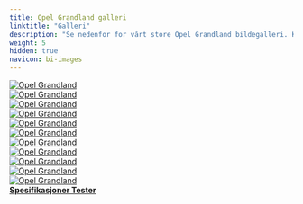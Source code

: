 ```yaml
---
title: Opel Grandland galleri
linktitle: "Galleri"
description: "Se nedenfor for vårt store Opel Grandland bildegalleri. Klikk på bildene for høyoppløselige versjoner."
weight: 5
hidden: true
navicon: bi-images
---
```

<!-- markdownlint-disable MD033 -->
<div class="row" id ="my-gallery">
	<div class="pswp-grid-item col-6 col-md-4">
		<a href="https://media.evkx.net/multimedia/models/opel/grandland/grandland/charging_1.jpg"
data-pswp-src="https://media.evkx.net/multimedia/models/opel/grandland/grandland/charging_1.jpg"
data-pswp-width="3000"
data-pswp-height="1978" 
target="_blank">
			<img src="https://media.evkx.net/multimedia/models/opel/grandland/grandland/charging_1_xst.jpg" alt="Opel Grandland" class="img-fluid " />
		</a>
	</div>
	<div class="pswp-grid-item col-6 col-md-4">
		<a href="https://media.evkx.net/multimedia/models/opel/grandland/grandland/exterior_1.jpg"
data-pswp-src="https://media.evkx.net/multimedia/models/opel/grandland/grandland/exterior_1.jpg"
data-pswp-width="3000"
data-pswp-height="1976" 
target="_blank">
			<img src="https://media.evkx.net/multimedia/models/opel/grandland/grandland/exterior_1_xst.jpg" alt="Opel Grandland" class="img-fluid " />
		</a>
	</div>
	<div class="pswp-grid-item col-6 col-md-4">
		<a href="https://media.evkx.net/multimedia/models/opel/grandland/grandland/exterior_2.jpg"
data-pswp-src="https://media.evkx.net/multimedia/models/opel/grandland/grandland/exterior_2.jpg"
data-pswp-width="3000"
data-pswp-height="2003" 
target="_blank">
			<img src="https://media.evkx.net/multimedia/models/opel/grandland/grandland/exterior_2_xst.jpg" alt="Opel Grandland" class="img-fluid " />
		</a>
	</div>
	<div class="pswp-grid-item col-6 col-md-4">
		<a href="https://media.evkx.net/multimedia/models/opel/grandland/grandland/exterior_3.jpg"
data-pswp-src="https://media.evkx.net/multimedia/models/opel/grandland/grandland/exterior_3.jpg"
data-pswp-width="3000"
data-pswp-height="2008" 
target="_blank">
			<img src="https://media.evkx.net/multimedia/models/opel/grandland/grandland/exterior_3_xst.jpg" alt="Opel Grandland" class="img-fluid " />
		</a>
	</div>
	<div class="pswp-grid-item col-6 col-md-4">
		<a href="https://media.evkx.net/multimedia/models/opel/grandland/grandland/frontseats_1.jpg"
data-pswp-src="https://media.evkx.net/multimedia/models/opel/grandland/grandland/frontseats_1.jpg"
data-pswp-width="3000"
data-pswp-height="2647" 
target="_blank">
			<img src="https://media.evkx.net/multimedia/models/opel/grandland/grandland/frontseats_1_xst.jpg" alt="Opel Grandland" class="img-fluid " />
		</a>
	</div>
	<div class="pswp-grid-item col-6 col-md-4">
		<a href="https://media.evkx.net/multimedia/models/opel/grandland/grandland/headlights_1.jpg"
data-pswp-src="https://media.evkx.net/multimedia/models/opel/grandland/grandland/headlights_1.jpg"
data-pswp-width="3000"
data-pswp-height="2004" 
target="_blank">
			<img src="https://media.evkx.net/multimedia/models/opel/grandland/grandland/headlights_1_xst.jpg" alt="Opel Grandland" class="img-fluid " />
		</a>
	</div>
	<div class="pswp-grid-item col-6 col-md-4">
		<a href="https://media.evkx.net/multimedia/models/opel/grandland/grandland/headlights_2.jpg"
data-pswp-src="https://media.evkx.net/multimedia/models/opel/grandland/grandland/headlights_2.jpg"
data-pswp-width="3000"
data-pswp-height="2000" 
target="_blank">
			<img src="https://media.evkx.net/multimedia/models/opel/grandland/grandland/headlights_2_xst.jpg" alt="Opel Grandland" class="img-fluid " />
		</a>
	</div>
	<div class="pswp-grid-item col-6 col-md-4">
		<a href="https://media.evkx.net/multimedia/models/opel/grandland/grandland/interior_1.jpg"
data-pswp-src="https://media.evkx.net/multimedia/models/opel/grandland/grandland/interior_1.jpg"
data-pswp-width="3000"
data-pswp-height="1874" 
target="_blank">
			<img src="https://media.evkx.net/multimedia/models/opel/grandland/grandland/interior_1_xst.jpg" alt="Opel Grandland" class="img-fluid " />
		</a>
	</div>
	<div class="pswp-grid-item col-6 col-md-4">
		<a href="https://media.evkx.net/multimedia/models/opel/grandland/grandland/main_1.jpg"
data-pswp-src="https://media.evkx.net/multimedia/models/opel/grandland/grandland/main_1.jpg"
data-pswp-width="3000"
data-pswp-height="2003" 
target="_blank">
			<img src="https://media.evkx.net/multimedia/models/opel/grandland/grandland/main_1_xst.jpg" alt="Opel Grandland" class="img-fluid " />
		</a>
	</div>
	<div class="pswp-grid-item col-6 col-md-4">
		<a href="https://media.evkx.net/multimedia/models/opel/grandland/grandland/screens_1.jpg"
data-pswp-src="https://media.evkx.net/multimedia/models/opel/grandland/grandland/screens_1.jpg"
data-pswp-width="3000"
data-pswp-height="2018" 
target="_blank">
			<img src="https://media.evkx.net/multimedia/models/opel/grandland/grandland/screens_1_xst.jpg" alt="Opel Grandland" class="img-fluid " />
		</a>
	</div>
	<div class="pswp-grid-item col-6 col-md-4">
		<a href="https://media.evkx.net/multimedia/models/opel/grandland/grandland/trunk_1.jpg"
data-pswp-src="https://media.evkx.net/multimedia/models/opel/grandland/grandland/trunk_1.jpg"
data-pswp-width="3000"
data-pswp-height="1874" 
target="_blank">
			<img src="https://media.evkx.net/multimedia/models/opel/grandland/grandland/trunk_1_xst.jpg" alt="Opel Grandland" class="img-fluid " />
		</a>
	</div>
</div>
<script type="module">
  import PhotoSwipeLightbox from '/js/photoswipe-lightbox.esm.js';
    const lightbox = new PhotoSwipeLightbox({
       gallery: '#my-gallery',
        children: 'a',
        pswpModule: () => import('/js/photoswipe.esm.js')
    });
lightbox.init();
</script>
<div class="mt-3 mb-3">
<a href="../specifications/" class="text-decoration-none text-black">
<strong><i class="bi-arrow-left"></i> Spesifikasjoner </strong>
</a>
<a href="../reviews/" class="text-decoration-none text-black float-end">
<strong>Tester <i class="bi-arrow-right"></i></strong>
</a>
</div>
